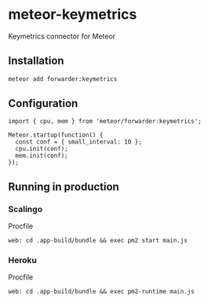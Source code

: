 # meteor-keymetrics
Keymetrics connector for Meteor

## Installation

```bash
meteor add forwarder:keymetrics
```

## Configuration

```
import { cpu, mem } from 'meteor/forwarder:keymetrics';

Meteor.startup(function() {
  const conf = { small_interval: 10 };
  cpu.init(conf);
  mem.init(conf);
});
```

## Running in production

### Scalingo

Procfile
```
web: cd .app-build/bundle && exec pm2 start main.js
```

### Heroku 

Procfile
```
web: cd .app-build/bundle && exec pm2-runtime main.js
```